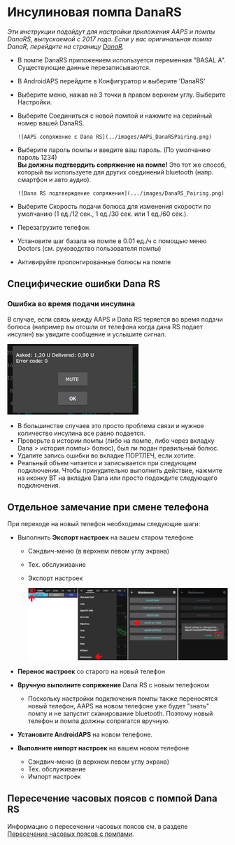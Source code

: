 # Инсулиновая помпа DanaRS

*Эти инструкции подойдут для настройки приложения AAPS и помпы DanaRS, выпускаемой с 2017 года. Если у вас оригинальная помпа DanaR, перейдите на страницу [DanaR](./DanaR-Insulin-Pump).*

* В помпе DanaRS приложением используется переменная "BASAL A". Существующие данные перезаписываются.

* В AndroidAPS перейдите в Конфигуратор и выберите 'DanaRS'

* Выберите меню, нажав на 3 точки в правом верхнем углу. Выберите Настройки.

* Выберите Соединиться с новой помпой и нажмите на серийный номер вашей DanaRS.
  
      ![AAPS сопряжение с Dana RS](../images/AAPS_DanaRSPairing.png)
      

* Выберите пароль помпы и введите ваш пароль. (По умолчанию пароль 1234)   
  **Вы должны подтвердить сопряжение на помпе!** Это тот же способ, который вы используете для других соединений bluetooth (напр. смартфон и авто аудио).
  
      ![Dana RS подтверждение сопряжения](.../images/DanaRS_Pairing.png)
      

* Выберите Скорость подачи болюса для изменения скорости по умолчанию (1 ед./12 сек., 1 ед./30 сек. или 1 ед./60 сек.).

* Перезагрузите телефон.

* Установите шаг базала на помпе в 0.01 ед./ч с помощью меню Doctors (см. руководство пользователя помпы)

* Активируйте пролонгированные болюсы на помпе

## Специфические ошибки Dana RS

### Ошибка во время подачи инсулина

В случае, если связь между AAPS и Dana RS теряется во время подачи болюса (например вы отошли от телефона когда дана RS подает инсулин) вы увидите сообщение и услышите сигнал.

![Оповещение - подача инсулина](../images/DanaRS_Error_bolus.png)

* В большинстве случаев это просто проблема связи и нужное количество инсулина все равно подается.
* Проверьте в истории помпы (либо на помпе, либо через вкладку Dana > история помпы> болюс), был ли подан правильный болюс.
* Удалите запись ошибки во вкладке ПОРТЛЕЧ, если хотите.
* Реальный объем читается и записывается при следующем подключении. Чтобы принудительно выполнить действие, нажмите на иконку BT на вкладке Dana или просто подождите следующего подключения.

## Отдельное замечание при смене телефона

При переходе на новый телефон необходимы следующие шаги:

* Выполнить **Экспорт настроек** на вашем старом телефоне
  
  * Сэндвич-меню (в верхнем левом углу экрана)
  * Тех. обслуживание
  * Экспорт настроек
    
    ![Экспорт настроек AAPS](../images/AAPS_ExportSettings.png)

* **Перенос настроек** со старого на новый телефон

* **Вручную выполните сопряжение** Dana RS с новым телефоном 
  * Поскольку настройки подключения помпы также переносятся новый телефон, AAPS на новом телефоне уже будет "знать" помпу и не запустит сканирование bluetooth. Поэтому новый телефон и помпа должны сопрягатся вручную.
* **Установите AndroidAPS** на новом телефоне.
* **Выполните импорт настроек** на вашем новом телефоне 
  * Сэндвич-меню (в верхнем левом углу экрана)
  * Тех. обслуживание
  * Импорт настроек

## Пересечение часовых поясов с помпой Dana RS

Информацию о пересечении часовых поясов см. в разделе [Пересечение часовых поясов с помпами](../Usage/Timezone-traveling#danarv2-danars).